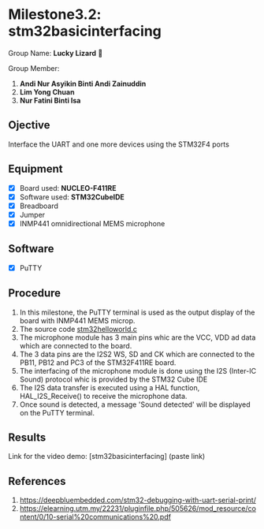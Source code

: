 # Milestone3.2: stm32basicinterfacing
Group Name: **Lucky Lizard** :lizard:

Group Member: 
1. **Andi Nur Asyikin Binti Andi Zainuddin**
2. **Lim Yong Chuan**
3. **Nur Fatini Binti Isa**

## Ojective
Interface the UART and one more devices using the STM32F4 ports
## Equipment
- [x] Board used: **NUCLEO-F411RE**
- [x] Software used: **STM32CubeIDE**
- [x] Breadboard
- [x] Jumper
- [x] INMP441 omnidirectional MEMS microphone
## Software
- [x] PuTTY
## Procedure
1. In this milestone, the PuTTY terminal is used as the output display of the board with INMP441 MEMS microp.
2. The source code [stm32helloworld.c](https://github.com/LuckyLizard-MKEL1123/stm32helloworld/blob/main/stm32helloworld.c)
3. The microphone module has 3 main pins whic are the VCC, VDD ad data which are connected to the board.
4. The 3 data pins are the I2S2 WS, SD and CK which are connected to the PB11, PB12 and PC3 of the STM32F411RE board.
5. The interfacing of the microphone module is done using the I2S (Inter-IC Sound) protocol whic is provided by the STM32 Cube IDE
6. The I2S data transfer is executed using a HAL function, HAL_I2S_Receive() to receive the microphone data.
7. Once sound is detected, a message 'Sound detected' will be displayed on the PuTTY terminal.

## Results
Link for the video demo: [stm32basicinterfacing] (paste link)

## References
1. https://deepbluembedded.com/stm32-debugging-with-uart-serial-print/
2. https://elearning.utm.my/22231/pluginfile.php/505626/mod_resource/content/0/10-serial%20communications%20.pdf
